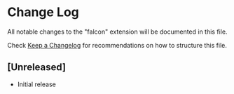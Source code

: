 # Change Log

All notable changes to the "falcon" extension will be documented in this file.

Check [Keep a Changelog](http://keepachangelog.com/) for recommendations on how to structure this file.

## [Unreleased]

- Initial release
